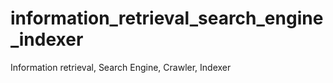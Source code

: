 # information_retrieval_search_engine_indexer
Information retrieval, Search Engine, Crawler, Indexer
